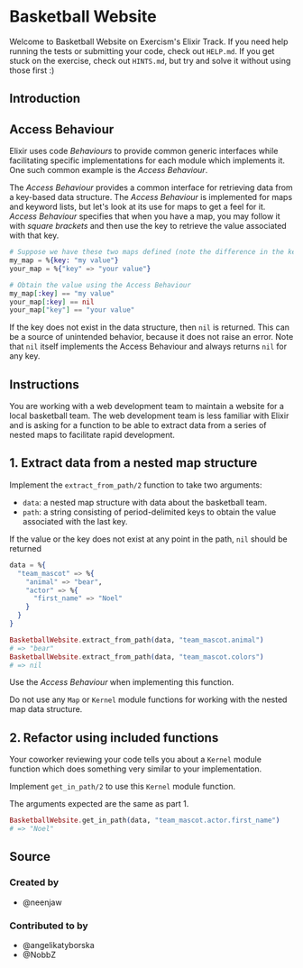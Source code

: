 # Basketball Website

Welcome to Basketball Website on Exercism's Elixir Track.
If you need help running the tests or submitting your code, check out `HELP.md`.
If you get stuck on the exercise, check out `HINTS.md`, but try and solve it without using those first :)

## Introduction

## Access Behaviour

Elixir uses code _Behaviours_ to provide common generic interfaces while facilitating specific implementations for each module which implements it. One such common example is the _Access Behaviour_.

The _Access Behaviour_ provides a common interface for retrieving data from a key-based data structure. The _Access Behaviour_ is implemented for maps and keyword lists, but let's look at its use for maps to get a feel for it. _Access Behaviour_ specifies that when you have a map, you may follow it with _square brackets_ and then use the key to retrieve the value associated with that key.

```elixir
# Suppose we have these two maps defined (note the difference in the key type)
my_map = %{key: "my value"}
your_map = %{"key" => "your value"}

# Obtain the value using the Access Behaviour
my_map[:key] == "my value"
your_map[:key] == nil
your_map["key"] == "your value"
```

If the key does not exist in the data structure, then `nil` is returned. This can be a source of unintended behavior, because it does not raise an error. Note that `nil` itself implements the Access Behaviour and always returns `nil` for any key.

## Instructions

You are working with a web development team to maintain a website for a local basketball team. The web development team is less familiar with Elixir and is asking for a function to be able to extract data from a series of nested maps to facilitate rapid development.

## 1. Extract data from a nested map structure

Implement the `extract_from_path/2` function to take two arguments:

- `data`: a nested map structure with data about the basketball team.
- `path`: a string consisting of period-delimited keys to obtain the value associated with the last key.

If the value or the key does not exist at any point in the path, `nil` should be returned

```elixir
data = %{
  "team_mascot" => %{
    "animal" => "bear",
    "actor" => %{
      "first_name" => "Noel"
    }
  }
}

BasketballWebsite.extract_from_path(data, "team_mascot.animal")
# => "bear"
BasketballWebsite.extract_from_path(data, "team_mascot.colors")
# => nil
```

Use the _Access Behaviour_ when implementing this function.

Do not use any `Map` or `Kernel` module functions for working with the nested map data structure.

## 2. Refactor using included functions

Your coworker reviewing your code tells you about a `Kernel` module function which does something very similar to your implementation.

Implement `get_in_path/2` to use this `Kernel` module function.

The arguments expected are the same as part 1.

```elixir
BasketballWebsite.get_in_path(data, "team_mascot.actor.first_name")
# => "Noel"
```

## Source

### Created by

- @neenjaw

### Contributed to by

- @angelikatyborska
- @NobbZ
